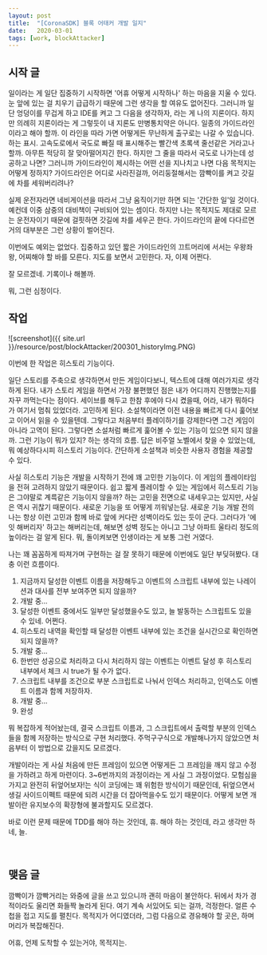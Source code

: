 ```yaml
---
layout: post
title:  "[CoronaSDK] 블록 어태커 개발 일지"
date:   2020-03-01
tags: [work, blockAttacker]
---
```


## 시작 글

  일이라는 게 일단 집중하기 시작하면 '어휴 어떻게 시작하나' 하는 마음을 지울 수 있다. 눈 앞에 있는 걸 치우기 급급하기 때문에 그런 생각을 할 여유도 없어진다. 그러니까 일단 엉덩이를 무겁게 하고 IDE를 켜고 그 다음을 생각하자, 라는 게 나의 지론이다. 하지만 의례히 지론이라는 게 그렇듯이 내 지론도 만병통치약은 아니다. 일종의 가이드라인이라고 해야 할까. 이 라인을 따라 가면 어떻게든 무난하게 출구로는 나갈 수 있습니다. 하는 표시. 고속도로에서 국도로 빠질 때 표시해주는 빨간색 초록색 줄선같은 거라고나 할까. 아무튼 적당히 잘 맞아떨어지긴 한다. 하지만 그 줄을 따라서 국도로 나가는데 성공하고 나면? 그러니까 가이드라인이 제시하는 어떤 선을 지나치고 나면 다음 목적지는 어떻게 정하지? 가이드라인은 어디로 사라진걸까, 어리둥절해서는 깜빡이를 켜고 갓길에 차를 세워버리려나?

  실제 운전자라면 네비게이션을 따라서 그냥 움직이기만 하면 되는 '간단한 일'일 것이다. 예컨데 이중 삼중의 대비책이 구비되어 있는 셈이다. 하지만 나는 목적지도 제대로 모르는 운전자이기 때문에 걸핏하면 갓길에 차를 세우곤 한다. 가이드라인의 끝에 다다르면 거의 대부분은 그런 상황이 벌어진다.

  이번에도 예외는 없었다. 집중하고 있던 짧은 가이드라인의 끄트머리에 서서는 우왕좌왕, 어찌해야 할 바를 모른다. 지도를 보면서 고민한다. 자, 이제 어쩐다.

  잘 모르겠네. 기록이나 해볼까.

  뭐, 그런 심정이다.
<br>

## 작업

  ![screenshot]({{ site.url }}/resource/post/blockAttacker/200301_historyImg.PNG)

  이번에 한 작업은 히스토리 기능이다.

  일단 스토리를 주축으로 생각하면서 만든 게임이다보니, 텍스트에 대해 여러가지로 생각하게 된다. 내가 스토리 게임을 하면서 가장 불편했던 점은 내가 어디까지 진행했는지를 자꾸 까먹는다는 점이다. 세이브를 해두고 한참 후에야 다시 켰을때, 어라, 내가 뭐하다가 여기서 멈춰 있었더라. 고민하게 된다. 소설책이라면 이전 내용을 빠르게 다시 훑어보고 이어서 읽을 수 있을텐데. 그렇다고 처음부터 플레이하기를 강제한다면 그건 게임이 아니라 고역이 된다. 그렇다면 소설처럼 빠르게 훑어볼 수 있는 기능이 있으면 되지 않을까. 그런 기능이 뭐가 있지? 하는 생각의 흐름. 답은 비주얼 노벨에서 찾을 수 있었는데, 뭐 예상하다시피 히스토리 기능이다. 간단하게 소설책과 비슷한 사용자 경험을 제공할 수 있다.

  사실 히스토리 기능은 개발을 시작하기 전에 꽤 고민한 기능이다. 이 게임의 플레이타임을 전혀 고려하지 않았기 때문이다. 쉽고 짧게 플레이할 수 있는 게임에서 히스토리 기능은 그야말로 계륵같은 기능이지 않을까? 하는 고민을 전면으로 내세우고는 있지만, 사실은 역시 귀찮기 때문이다. 새로운 기능을 또 어떻게 끼워넣는담. 새로운 기능 개발 전의 나는 항상 이런 고민과 함께 바로 앞에 커다란 성벽이라도 있는 듯이 군다. 그러다가 '에잇 해버리자' 하고는 해버리는데, 해보면 성벽 정도는 아니고 그냥 아파트 울타리 정도의 높이라는 걸 알게 된다. 뭐, 돌이켜보면 인생이라는 게 보통 그런 거였다.

  나는 꽤 꼼꼼하게 따져가며 구현하는 걸 잘 못하기 때문에 이번에도 일단 부딪혀봤다. 대충 이런 흐름이다.

  1. 지금까지 달성한 이벤트 이름을 저장해두고 이벤트의 스크립트 내부에 있는 나레이션과 대사를 전부 보여주면 되지 않을까?
  2. 개발 중...
  3. 달성한 이벤트 중에서도 일부만 달성했을수도 있고, 늘 발동하는 스크립트도 있을 수 있네. 어쩐다.
  4. 히스토리 내역을 확인할 때 달성한 이벤트 내부에 있는 조건을 실시간으로 확인하면 되지 않을까?
  5. 개발 중...
  6. 한번만 성공으로 처리하고 다시 처리하지 않는 이벤트는 이벤트 달성 후 히스토리 내부에서 체크 시 true가 될 수가 없다.
  7. 스크립트 내부를 조건으로 부분 스크립트로 나눠서 인덱스 처리하고, 인덱스도 이벤트 이름과 함께 저장하자.
  8. 개발 중...
  9. 완성

  뭐 복잡하게 적어놨는데, 결국 스크립트 이름과, 그 스크립트에서 출력할 부분의 인덱스들을 함께 저장하는 방식으로 구현 처리했다. 주먹구구식으로 개발해나가지 않았으면 처음부터 이 방법으로 갔을지도 모르겠다.

  개발이라는 게 사실 처음에 만든 프레임이 있으면 어떻게든 그 프레임을 깨지 않고 수정을 가하려고 하게 마련이다. 3~6번까지의 과정이라는 게 사실 그 과정이었다. 모험심을 가지고 완전히 뒤엎어보자!는 식이 코딩에는 꽤 위험한 방식이기 때문인데, 뒤엎으면서 생길 사이드이펙트 때문에 되려 시간을 더 잡아먹을수도 있기 때문이다. 어떻게 보면 개발이란 유지보수의 확장형에 불과할지도 모르겠다.

  바로 이런 문제 때문에 TDD를 해야 하는 것인데, 휴. 해야 하는 것인데, 라고 생각만 하네, 늘.

<br>

## 맺음 글

  깜빡이가 깜빡거리는 와중에 글을 쓰고 있으니까 괜히 마음이 불안하다. 뒤에서 차가 경적이라도 울리면 화들짝 놀라게 된다. 여기 계속 서있어도 되는 걸까, 걱정한다. 얼른 수첩을 접고 지도를 펼친다. 목적지가 어디였더라, 그럼 다음으로 경유해야 할 곳은, 하며 머리가 복잡해진다.

  어휴, 언제 도착할 수 있는거야, 목적지는.